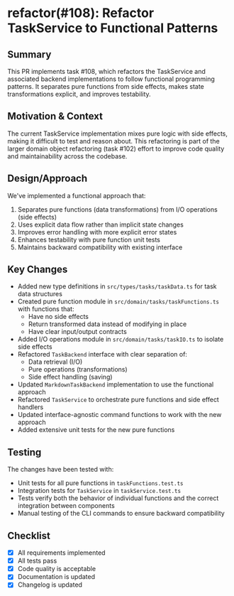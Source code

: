 # refactor(#108): Refactor TaskService to Functional Patterns

## Summary

This PR implements task #108, which refactors the TaskService and associated backend implementations to follow functional programming patterns. It separates pure functions from side effects, makes state transformations explicit, and improves testability.

## Motivation & Context

The current TaskService implementation mixes pure logic with side effects, making it difficult to test and reason about. This refactoring is part of the larger domain object refactoring (task #102) effort to improve code quality and maintainability across the codebase.

## Design/Approach

We've implemented a functional approach that:

1. Separates pure functions (data transformations) from I/O operations (side effects)
2. Uses explicit data flow rather than implicit state changes
3. Improves error handling with more explicit error states
4. Enhances testability with pure function unit tests
5. Maintains backward compatibility with existing interface

## Key Changes

- Added new type definitions in `src/types/tasks/taskData.ts` for task data structures
- Created pure function module in `src/domain/tasks/taskFunctions.ts` with functions that:
  - Have no side effects
  - Return transformed data instead of modifying in place
  - Have clear input/output contracts
- Added I/O operations module in `src/domain/tasks/taskIO.ts` to isolate side effects
- Refactored `TaskBackend` interface with clear separation of:
  - Data retrieval (I/O)
  - Pure operations (transformations)
  - Side effect handling (saving)
- Updated `MarkdownTaskBackend` implementation to use the functional approach
- Refactored `TaskService` to orchestrate pure functions and side effect handlers
- Updated interface-agnostic command functions to work with the new approach
- Added extensive unit tests for the new pure functions

## Testing

The changes have been tested with:

- Unit tests for all pure functions in `taskFunctions.test.ts`
- Integration tests for `TaskService` in `taskService.test.ts`
- Tests verify both the behavior of individual functions and the correct integration between components
- Manual testing of the CLI commands to ensure backward compatibility

## Checklist

- [x] All requirements implemented
- [x] All tests pass
- [x] Code quality is acceptable
- [x] Documentation is updated
- [x] Changelog is updated
